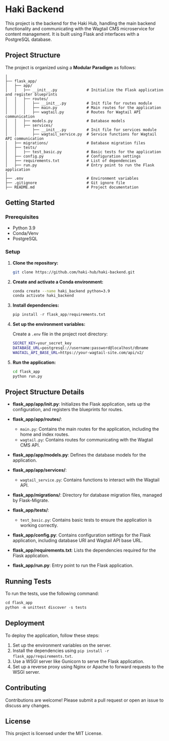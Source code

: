# Haki Backend

This project is the backend for the Haki Hub, handling the main backend functionality and communicating with the Wagtail CMS microservice for content management. It is built using Flask and interfaces with a PostgreSQL database.

## Project Structure

The project is organized using a **Modular Paradigm** as follows:

```code
│
├── flask_app/
│   ├── app/
│   │   ├── __init__.py             # Initialize the Flask application and register blueprints
│   │   ├── routes/
│   │   │   ├── __init__.py         # Init file for routes module
│   │   │   ├── main.py             # Main routes for the application
│   │   │   ├── wagtail.py          # Routes for Wagtail API communication
│   │   ├── models.py               # Database models
│   │   ├── services/
│   │       ├── __init__.py         # Init file for services module
│   │       ├── wagtail_service.py  # Service functions for Wagtail API communication
│   ├── migrations/                 # Database migration files
│   ├── tests/
│   │   ├── test_basic.py           # Basic tests for the application
│   ├── config.py                   # Configuration settings
│   ├── requirements.txt            # List of dependencies
│   ├── run.py                      # Entry point to run the Flask application
│
├── .env                            # Environment variables
├── .gitignore                      # Git ignore file
├── README.md                       # Project documentation
```

## Getting Started

### Prerequisites

- Python 3.9
- Conda/Venv
- PostgreSQL

### Setup

1. **Clone the repository:**

    ```bash
    git clone https://github.com/haki-hub/haki-backend.git
    ```

2. **Create and activate a Conda environment:**

   ```bash
   conda create --name haki_backend python=3.9
   conda activate haki_backend
   ```

3. **Install dependencies:**

   ```python
   pip install -r flask_app/requirements.txt
   ```

4. **Set up the environment variables:**

   Create a `.env` file in the project root directory:

   ```bash
   SECRET_KEY=your_secret_key
   DATABASE_URL=postgresql://username:password@localhost/dbname
   WAGTAIL_API_BASE_URL=https://your-wagtail-site.com/api/v2/
   ```

5. **Run the application:**

   ```bash
   cd flask_app
   python run.py
   ```

## Project Structure Details

- **flask_app/app/**init**.py**: Initializes the Flask application, sets up the configuration, and registers the blueprints for routes.

- **flask_app/app/routes/**:
  - `main.py`: Contains the main routes for the application, including the home and index routes.
  - `wagtail.py`: Contains routes for communicating with the Wagtail CMS API.

- **flask_app/app/models.py**: Defines the database models for the application.

- **flask_app/app/services/**:
  - `wagtail_service.py`: Contains functions to interact with the Wagtail API.

- **flask_app/migrations/**: Directory for database migration files, managed by Flask-Migrate.

- **flask_app/tests/**:
  - `test_basic.py`: Contains basic tests to ensure the application is working correctly.

- **flask_app/config.py**: Contains configuration settings for the Flask application, including database URI and Wagtail API base URL.

- **flask_app/requirements.txt**: Lists the dependencies required for the Flask application.

- **flask_app/run.py**: Entry point to run the Flask application.

## Running Tests

To run the tests, use the following command:

```python
cd flask_app
python -m unittest discover -s tests
```

## Deployment

To deploy the application, follow these steps:

1. Set up the environment variables on the server.
2. Install the dependencies using `pip install -r flask_app/requirements.txt`.
3. Use a WSGI server like Gunicorn to serve the Flask application.
4. Set up a reverse proxy using Nginx or Apache to forward requests to the WSGI server.

## Contributing

Contributions are welcome! Please submit a pull request or open an issue to discuss any changes.

## License

This project is licensed under the MIT License.
